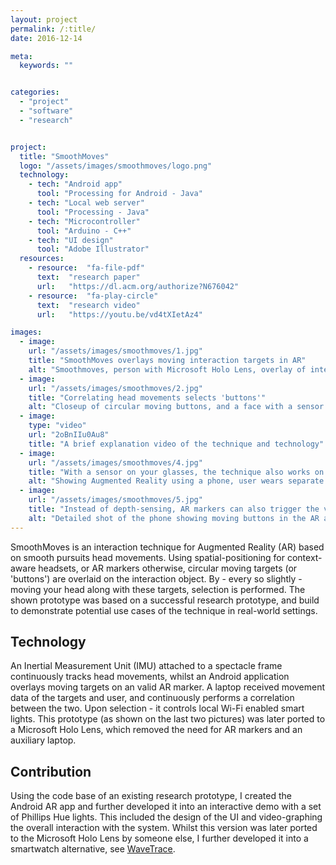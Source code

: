 ```yaml
---
layout: project
permalink: /:title/
date: 2016-12-14

meta:
  keywords: ""


categories:
  - "project"
  - "software"
  - "research"


project:
  title: "SmoothMoves"
  logo: "/assets/images/smoothmoves/logo.png"
  technology:
    - tech: "Android app"
      tool: "Processing for Android - Java"
    - tech: "Local web server"
      tool: "Processing - Java"
    - tech: "Microcontroller"
      tool: "Arduino - C++"
    - tech: "UI design"
      tool: "Adobe Illustrator"
  resources:
    - resource:  "fa-file-pdf"
      text:  "research paper"
      url:   "https://dl.acm.org/authorize?N676042"
    - resource:  "fa-play-circle"
      text:  "research video"
      url:   "https://youtu.be/vd4tXIetAz4"

images:
  - image:
    url: "/assets/images/smoothmoves/1.jpg"
    title: "SmoothMoves overlays moving interaction targets in AR"
    alt: "Smoothmoves, person with Microsoft Holo Lens, overlay of interface showing multiple moving buttons"
  - image:
    url: "/assets/images/smoothmoves/2.jpg"
    title: "Correlating head movements selects 'buttons'"
    alt: "Closeup of circular moving buttons, and a face with a sensor tracking head motion"
  - image:
    type: "video"
    url: "2oBnIIu0Au8"
    title: "A brief explanation video of the technique and technology"
  - image:
    url: "/assets/images/smoothmoves/4.jpg"
    title: "With a sensor on your glasses, the technique also works on a phone"
    alt: "Showing Augmented Reality using a phone, user wears separate sensor-equipped glasses"
  - image:
    url: "/assets/images/smoothmoves/5.jpg"
    title: "Instead of depth-sensing, AR markers can also trigger the visuals"
    alt: "Detailed shot of the phone showing moving buttons in the AR app, an AR marker triggers the visualisation."
---
```

<p>SmoothMoves is an interaction technique for Augmented Reality (AR) based on smooth pursuits head movements. Using spatial-positioning for context-aware headsets, or AR markers otherwise, circular moving targets (or 'buttons') are overlaid on the interaction object. By - every so slightly - moving your head along with these targets, selection is performed. The shown prototype was based on a successful research prototype, and build to demonstrate potential use cases of the technique in real-world settings.
</p>
<h2 class="h2">Technology</h2>
<p>
An Inertial Measurement Unit (IMU) attached to a spectacle frame continuously tracks head movements, whilst an Android application overlays moving targets on an valid AR marker. A laptop received movement data of the targets and user, and continuously performs a correlation between the two. Upon selection - it controls local Wi-Fi enabled smart lights. This prototype (as shown on the last two pictures) was later ported to a Microsoft Holo Lens, which removed the need for AR markers and an auxiliary laptop.
</p>
<h2 class="h2">Contribution</h2>
<p>
Using the code base of an existing research prototype, I created the Android AR app and further developed it into an interactive demo with a set of Phillips Hue lights. This included the design of the UI and video-graphing the overall interaction with the system. Whilst this version was later ported to the Microsoft Holo Lens by someone else, I further developed it into a smartwatch alternative, see <u><a href="{{ "/wavetrace" | prepend: baseurl }}">WaveTrace</a></u>.
</p>
